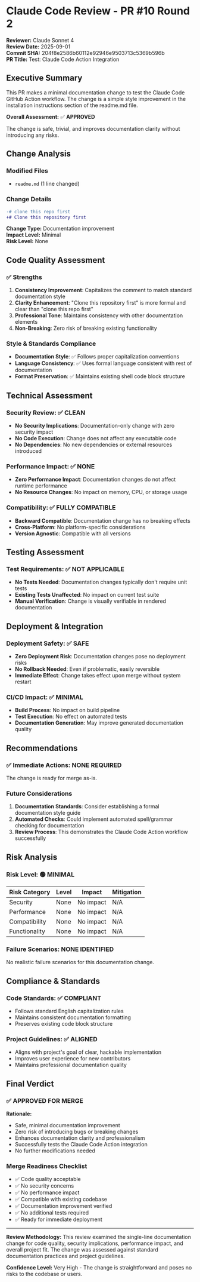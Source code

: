 # Claude Code Review - PR #10 Round 2

**Reviewer:** Claude Sonnet 4  
**Review Date:** 2025-09-01  
**Commit SHA:** 204f8e2586b60112e92946e9503713c5369b596b  
**PR Title:** Test: Claude Code Action Integration  

## Executive Summary

This PR makes a minimal documentation change to test the Claude Code GitHub Action workflow. The change is a simple style improvement in the installation instructions section of the readme.md file.

**Overall Assessment:** ✅ **APPROVED**

The change is safe, trivial, and improves documentation clarity without introducing any risks.

## Change Analysis

### Modified Files
- `readme.md` (1 line changed)

### Change Details
```diff
-# clone this repo first
+# Clone this repository first
```

**Change Type:** Documentation improvement  
**Impact Level:** Minimal  
**Risk Level:** None  

## Code Quality Assessment

### ✅ Strengths
1. **Consistency Improvement**: Capitalizes the comment to match standard documentation style
2. **Clarity Enhancement**: "Clone this repository first" is more formal and clear than "clone this repo first"
3. **Professional Tone**: Maintains consistency with other documentation elements
4. **Non-Breaking**: Zero risk of breaking existing functionality

### Style & Standards Compliance
- **Documentation Style**: ✅ Follows proper capitalization conventions
- **Language Consistency**: ✅ Uses formal language consistent with rest of documentation
- **Format Preservation**: ✅ Maintains existing shell code block structure

## Technical Assessment

### Security Review: ✅ CLEAN
- **No Security Implications**: Documentation-only change with zero security impact
- **No Code Execution**: Change does not affect any executable code
- **No Dependencies**: No new dependencies or external resources introduced

### Performance Impact: ✅ NONE
- **Zero Performance Impact**: Documentation changes do not affect runtime performance
- **No Resource Changes**: No impact on memory, CPU, or storage usage

### Compatibility: ✅ FULLY COMPATIBLE
- **Backward Compatible**: Documentation change has no breaking effects
- **Cross-Platform**: No platform-specific considerations
- **Version Agnostic**: Compatible with all versions

## Testing Assessment

### Test Requirements: ✅ NOT APPLICABLE
- **No Tests Needed**: Documentation changes typically don't require unit tests
- **Existing Tests Unaffected**: No impact on current test suite
- **Manual Verification**: Change is visually verifiable in rendered documentation

## Deployment & Integration

### Deployment Safety: ✅ SAFE
- **Zero Deployment Risk**: Documentation changes pose no deployment risks
- **No Rollback Needed**: Even if problematic, easily reversible
- **Immediate Effect**: Change takes effect upon merge without system restart

### CI/CD Impact: ✅ MINIMAL
- **Build Process**: No impact on build pipeline
- **Test Execution**: No effect on automated tests
- **Documentation Generation**: May improve generated documentation quality

## Recommendations

### ✅ Immediate Actions: NONE REQUIRED
The change is ready for merge as-is.

### Future Considerations
1. **Documentation Standards**: Consider establishing a formal documentation style guide
2. **Automated Checks**: Could implement automated spell/grammar checking for documentation
3. **Review Process**: This demonstrates the Claude Code Action workflow successfully

## Risk Analysis

### Risk Level: 🟢 **MINIMAL**

| Risk Category | Level | Impact | Mitigation |
|---------------|-------|---------|------------|
| Security      | None  | No impact | N/A |
| Performance   | None  | No impact | N/A |
| Compatibility | None  | No impact | N/A |
| Functionality | None  | No impact | N/A |

### Failure Scenarios: NONE IDENTIFIED
No realistic failure scenarios for this documentation change.

## Compliance & Standards

### Code Standards: ✅ COMPLIANT
- Follows standard English capitalization rules
- Maintains consistent documentation formatting
- Preserves existing code block structure

### Project Guidelines: ✅ ALIGNED
- Aligns with project's goal of clear, hackable implementation
- Improves user experience for new contributors
- Maintains professional documentation quality

## Final Verdict

### ✅ **APPROVED FOR MERGE**

**Rationale:**
- Safe, minimal documentation improvement
- Zero risk of introducing bugs or breaking changes
- Enhances documentation clarity and professionalism
- Successfully tests the Claude Code Action integration
- No further modifications needed

### Merge Readiness Checklist
- ✅ Code quality acceptable
- ✅ No security concerns
- ✅ No performance impact
- ✅ Compatible with existing codebase
- ✅ Documentation improvement verified
- ✅ No additional tests required
- ✅ Ready for immediate deployment

---

**Review Methodology:** This review examined the single-line documentation change for code quality, security implications, performance impact, and overall project fit. The change was assessed against standard documentation practices and project guidelines.

**Confidence Level:** Very High - The change is straightforward and poses no risks to the codebase or users.
